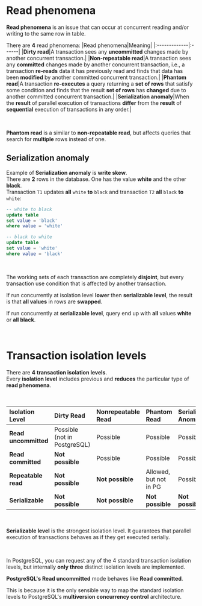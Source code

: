 # Read phenomena
**Read phenomena** is an issue that can occur at concurrent reading and/or writing to the same row in table.<br>

There are **4** read phenomena:
|Read phenomena|Meaning|
|:-------------|:------|
|**Dirty read**|A transaction sees any **uncommitted** changes made by another concurrent transaction.|
|**Non-repeatable read**|A transaction sees any **committed** changes made by another concurrent transaction, i.e., a transaction **re-reads** data it has previously read and finds that data has been **modified** by another committed concurrent transaction.|
|**Phantom read**|A transaction **re-executes** a query returning a **set of rows** that satisfy some condition and finds that the result **set of rows** has **changed** due to another committed concurrent transaction.|
|**Serialization anomaly**|When the **result** of parallel execution of transactions **differ** from the **result** of **sequential** execution of transactions in any order.|

<br>

**Phantom read** is a similar to **non-repeatable read**, but affects queries that search for **multiple** rows instead of one.<br>

## Serialization anomaly
Example of **Serialization anomaly** is **write skew**.<br>
There are **2** rows in the database. One has the value **white** and the other **black**.<br>
Transaction `T1` updates **all** `white` **to** `black` and transaction `T2` **all** `black` **to** `white`:
```sql
-- white to black
update table
set value = 'black'
where value = 'white'

-- black to white
update table
set value = 'white'
where value = 'black'
```

<br>

The working sets of each transaction are completely **disjoint**, but every transaction use condition that is affected by another transaction.<br>

If run concurrently at isolation level **lower** then **serializable level**, the result is that **all values** in rows are **swapped**.<br>

If run concurrently at **serializable level**, query end up with **all** values **white** or **all black**.

<br>

# Transaction isolation levels
There are **4** **transaction isolation levels**.<br>
Every **isolation level** includes previous and **reduces** the particular type of **read phenomena**.<br>

<br>

|Isolation Level|Dirty Read|Nonrepeatable Read|Phantom Read|Serialization Anomaly|
|:--------------|:---------|:-----------------|:-----------|:--------------------|
|**Read uncommitted**|Possible <br>(not in PostgreSQL)|Possible|Possible|Possible|
|**Read committed**|**Not possible**|Possible|Possible|Possible|
|**Repeatable read**|**Not possible**|**Not possible**|Allowed, but not in PG|Possible|
|**Serializable**|**Not possible**|**Not possible**|**Not possible**|**Not possible**|

<br>

**Serializable level** is the strongest isolation level. It guarantees that parallel execution of transactions behaves as if they get executed serially.<br>

<br>

In PostgreSQL, you can request any of the 4 standard transaction isolation levels, but internally **only three** distinct isolation levels are implemented.<br>

**PostgreSQL's Read uncommitted** mode behaves like **Read committed**.<br>

This is because it is the only sensible way to map the standard isolation levels to PostgreSQL's **multiversion concurrency control** architecture.
